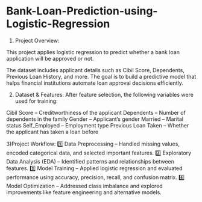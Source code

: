 # Bank-Loan-Prediction-using-Logistic-Regression
1) Project Overview:

This project applies logistic regression to predict whether a bank loan application will be approved or not.

The dataset includes applicant details such as Cibil Score, Dependents, Previous Loan History, and more. The goal is to build a predictive model that helps financial institutions automate loan approval decisions efficiently.

2) Dataset & Features:
After feature selection, the following variables were used for training:

Cibil Score – Creditworthiness of the applicant
Dependents – Number of dependents in the family
Gender – Applicant’s gender
Married – Marital status
Self_Employed – Employment type
Previous Loan Taken – Whether the applicant has taken a loan before

3)Project Workflow:
1️⃣ Data Preprocessing – Handled missing values, encoded categorical data, and selected important features.
2️⃣ Exploratory Data Analysis (EDA) – Identified patterns and relationships between features.
3️⃣ Model Training – Applied logistic regression and evaluated performance using accuracy, precision, recall, and confusion matrix.
4️⃣ Model Optimization – Addressed class imbalance and explored improvements like feature engineering and alternative models.
